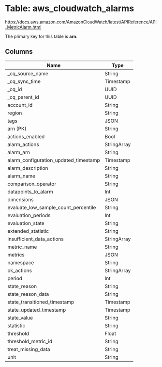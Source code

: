 # Table: aws_cloudwatch_alarms

https://docs.aws.amazon.com/AmazonCloudWatch/latest/APIReference/API_MetricAlarm.html

The primary key for this table is **arn**.

## Columns

| Name          | Type          |
| ------------- | ------------- |
|_cq_source_name|String|
|_cq_sync_time|Timestamp|
|_cq_id|UUID|
|_cq_parent_id|UUID|
|account_id|String|
|region|String|
|tags|JSON|
|arn (PK)|String|
|actions_enabled|Bool|
|alarm_actions|StringArray|
|alarm_arn|String|
|alarm_configuration_updated_timestamp|Timestamp|
|alarm_description|String|
|alarm_name|String|
|comparison_operator|String|
|datapoints_to_alarm|Int|
|dimensions|JSON|
|evaluate_low_sample_count_percentile|String|
|evaluation_periods|Int|
|evaluation_state|String|
|extended_statistic|String|
|insufficient_data_actions|StringArray|
|metric_name|String|
|metrics|JSON|
|namespace|String|
|ok_actions|StringArray|
|period|Int|
|state_reason|String|
|state_reason_data|String|
|state_transitioned_timestamp|Timestamp|
|state_updated_timestamp|Timestamp|
|state_value|String|
|statistic|String|
|threshold|Float|
|threshold_metric_id|String|
|treat_missing_data|String|
|unit|String|
